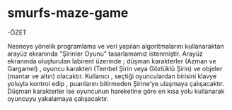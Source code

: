 # smurfs-maze-game

-ÖZET

Nesneye yönelik programlama ve veri yapıları algoritmalarını kullanaraktan arayüz ekranında
"Şirinler Oyunu" tasarlamamız istenmiştir. Arayüz ekranında oluşturulan labirent üzerinde ; düşman
karakterler (Azman ve Gargamel) , oyuncu karakteri (Tembel Şirin veya Gözlüklü Şirin) ve objeler
(mantar ve altın) olacaktır. Kullanıcı , seçtiği oyunculardan birisini klavye yoluyla kontrol edip ,
puanlarını bitirmeden Şirine'ye ulaşmaya çalışacaktır. Düşman karakterler ise oyuncunun
hareketine göre en kısa yolu kullanarak oyuncuyu yakalamaya çalışacaktır.

